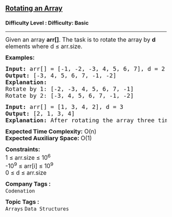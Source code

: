 <h2><a href="https://www.geeksforgeeks.org/problems/reversal-algorithm5340/1?page=1&difficulty=Basic&status=unsolved&sortBy=submissions">Rotating an Array</a></h2><h3>Difficulty Level : Difficulty: Basic</h3><hr><div class="problems_problem_content__Xm_eO"><p><span style="font-size: 18px;">Given an array <strong>arr[]</strong>. The task is to rotate the array by <strong>d</strong> elements where d&nbsp;</span><span style="font-size: 18px;">≤</span><span style="font-size: 18px;"> arr.size</span><span style="font-size: 18px;">.</span></p>
<p><span style="font-size: 18px;"><strong>Examples:</strong></span></p>
<pre><span style="font-size: 18px;"><strong>Input: </strong>arr[] = [-1, -2, -3, 4, 5, 6, 7], d = 2
<strong>Output:</strong> [-3, 4, 5, 6, 7, -1, -2]
<strong>Explanation:</strong> <br>Rotate by 1: [-2, -3, 4, 5, 6, 7, -1]<br>Rotate by 2: [-3, 4, 5, 6, 7, -1, -2]</span>
</pre>
<pre><span style="font-size: 18px;"><strong>Input: </strong>arr[] = [1, 3, 4, 2], d = 3 <br></span><span style="font-size: 18px;"><strong>Output:</strong> [2, 1, 3, 4]<br><strong>Explanation: </strong>After rotating the array three times, the first three elements shift one by one to the right.</span></pre>
<p><span style="font-size: 18px;"><strong>Expected Time Complexity:</strong> O(n)<br><strong>Expected Auxiliary Space:</strong>&nbsp;O(1)</span></p>
<p><span style="font-size: 18px;"><strong>Constraints:</strong><br>1 ≤ arr.size ≤ 10<sup>6</sup><br>-10<sup>9</sup> ≤ arr[i] ≤ 10<sup>9</sup><br>0 ≤ d ≤ arr.size</span></p></div><p><span style=font-size:18px><strong>Company Tags : </strong><br><code>Codenation</code>&nbsp;<br><p><span style=font-size:18px><strong>Topic Tags : </strong><br><code>Arrays</code>&nbsp;<code>Data Structures</code>&nbsp;